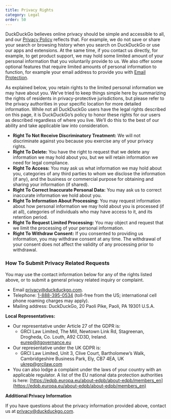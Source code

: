 ```yaml
---
title: Privacy Rights
category: Legal
order: 50
---
```


DuckDuckGo believes online privacy should be simple and accessible to all, and our [Privacy Policy](https://duckduckgo.com/privacy) reflects that. For example, we do not save or share your search or browsing history when you search on DuckDuckGo or use our apps and extensions. At the same time, if you contact us directly, for example, to get product support, we may hold some limited amount of your personal information that you voluntarily provide to us. We also offer some optional features that require limited amounts of personal information to function, for example your email address to provide you with <a href="{{ site.baseurl }}/email-protection/what-is-duckduckgo-email-protection/">Email Protection</a>.

As explained below, you retain rights to the limited personal information we may have about you. We’ve tried to keep things simple here by summarizing the rights of residents in privacy-protective jurisdictions, but please refer to the privacy authorities in your specific location for more detailed information. While not all DuckDuckGo users have the legal rights described on this page, it is DuckDuckGo’s policy to honor these rights for our users as described regardless of where you live. We’ll do this to the best of our ability and take applicable law into consideration.

-   **Right To Not Receive Discriminatory Treatment:** We will not discriminate against you because you exercise any of your privacy rights.
-   **Right To Delete:** You have the right to request that we delete any information we may hold about you, but we will retain information we need for legal compliance.
-   **Right To Access:** You may ask us what information we may hold about you, categories of any third parties to whom we disclose the information (if any), and the business or commercial purpose for obtaining and sharing your information (if shared).
-   **Right To Correct Inaccurate Personal Data:** You may ask us to correct inaccurate information we hold about you.
-   **Right To Information About Processing:** You may request information about how personal information we may hold about you is processed (if at all), categories of individuals who may have access to it, and its retention period.
-   **Right To Request Limited Processing:** You may object and request that we limit the processing of your personal information.
-   **Right To Withdraw Consent:** If you consented to providing us information, you may withdraw consent at any time. The withdrawal of your consent does not affect the validity of any processing prior to withdrawal.

### How To Submit Privacy Related Requests

You may use the contact information below for any of the rights listed above, or to submit a general privacy related inquiry or complaint.

-   Email [privacy@duckduckgo.com](mailto:privacy@duckduckgo.com).
-   Telephone: [1-888-395-0534](tel:18883950534) (toll-free from the US; international cell phone roaming charges may apply).
-   Mailing address: DuckDuckGo, 20 Paoli Pike, Paoli, PA 19301 U.S.A.

**Local Representatives:**

-   Our representative under Article 27 of the GDPR is:
    -   GRCI Law Limited, The Mill, Newtown Link Rd, Stagreenan, Drogheda, Co. Louth, A92 CD3D, Ireland.<br/>
        [eurep@itgovernance.eu](mailto:eurep@itgovernance.eu)
-   Our representative under the UK GDPR is:
    -   GRCI Law Limited, Unit 3, Clive Court, Bartholomew’s Walk, Cambridgeshire Business Park, Ely, CB7 4EA, UK<br />
        [ukrep@grcilaw.com](mailto:ukrep@grcilaw.com)
-   You can also lodge a complaint under the laws of your country with an applicable regulator. A list of the EU national data protection authorities is here: [https://edpb.europa.eu/about-edpb/about-edpb/members_en](https://edpb.europa.eu/about-edpb/about-edpb/members_en)

**Additional Privacy Information**

If you have questions about the privacy information provided above, contact us at [privacy@duckduckgo.com](mailto:privacy@duckduckgo.com).
